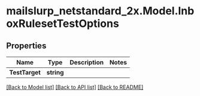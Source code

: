 # mailslurp_netstandard_2x.Model.InboxRulesetTestOptions

## Properties

Name | Type | Description | Notes
------------ | ------------- | ------------- | -------------
**TestTarget** | **string** |  | 

[[Back to Model list]](../README#documentation-for-models) [[Back to API list]](../README#documentation-for-api-endpoints) [[Back to README]](../README)

